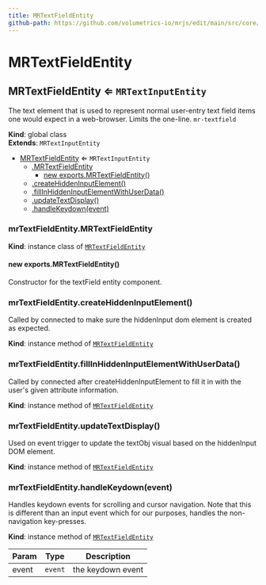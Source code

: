 ```yaml
---
title: MRTextFieldEntity
github-path: https://github.com/volumetrics-io/mrjs/edit/main/src/core/entities/MRTextFieldEntity.js
---
```

# MRTextFieldEntity

<a name="MRTextFieldEntity"></a>

## MRTextFieldEntity ⇐ <code>MRTextInputEntity</code>
The text element that is used to represent normal user-entry text field items one would expect in a web-browser. Limits the one-line. `mr-textfield`

**Kind**: global class  
**Extends**: <code>MRTextInputEntity</code>  

* [MRTextFieldEntity](#MRTextFieldEntity) ⇐ <code>MRTextInputEntity</code>
    * [.MRTextFieldEntity](#MRTextFieldEntity+MRTextFieldEntity)
        * [new exports.MRTextFieldEntity()](#new_MRTextFieldEntity+MRTextFieldEntity_new)
    * [.createHiddenInputElement()](#MRTextFieldEntity+createHiddenInputElement)
    * [.fillInHiddenInputElementWithUserData()](#MRTextFieldEntity+fillInHiddenInputElementWithUserData)
    * [.updateTextDisplay()](#MRTextFieldEntity+updateTextDisplay)
    * [.handleKeydown(event)](#MRTextFieldEntity+handleKeydown)

<a name="MRTextFieldEntity+MRTextFieldEntity"></a>

### mrTextFieldEntity.MRTextFieldEntity
**Kind**: instance class of [<code>MRTextFieldEntity</code>](#MRTextFieldEntity)  
<a name="new_MRTextFieldEntity+MRTextFieldEntity_new"></a>

#### new exports.MRTextFieldEntity()
Constructor for the textField entity component.

<a name="MRTextFieldEntity+createHiddenInputElement"></a>

### mrTextFieldEntity.createHiddenInputElement()
Called by connected to make sure the hiddenInput dom element is created as expected.

**Kind**: instance method of [<code>MRTextFieldEntity</code>](#MRTextFieldEntity)  
<a name="MRTextFieldEntity+fillInHiddenInputElementWithUserData"></a>

### mrTextFieldEntity.fillInHiddenInputElementWithUserData()
Called by connected after createHiddenInputElement to fill
it in with the user's given attribute information.

**Kind**: instance method of [<code>MRTextFieldEntity</code>](#MRTextFieldEntity)  
<a name="MRTextFieldEntity+updateTextDisplay"></a>

### mrTextFieldEntity.updateTextDisplay()
Used on event trigger to update the textObj visual based on
the hiddenInput DOM element.

**Kind**: instance method of [<code>MRTextFieldEntity</code>](#MRTextFieldEntity)  
<a name="MRTextFieldEntity+handleKeydown"></a>

### mrTextFieldEntity.handleKeydown(event)
Handles keydown events for scrolling and cursor navigation. Note
that this is different than an input event which for our purposes,
handles the non-navigation key-presses.

**Kind**: instance method of [<code>MRTextFieldEntity</code>](#MRTextFieldEntity)  

| Param | Type | Description |
| --- | --- | --- |
| event | <code>event</code> | the keydown event |

